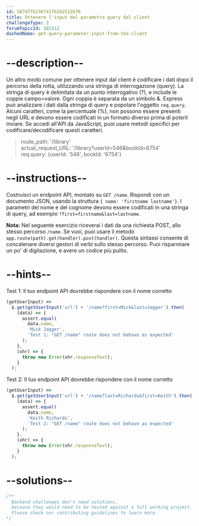 ```yaml
---
id: 587d7fb2367417b2b2512bf6
title: Ottenere l'input del parametro query dal client
challengeType: 2
forumTopicId: 301512
dashedName: get-query-parameter-input-from-the-client
---
```


# --description--

Un altro modo comune per ottenere input dal client è codificare i dati dopo il percorso della rotta, utilizzando una stringa di interrogazione (query). La stringa di query è delimitata da un punto interrogativo (?), e include le coppie campo=valore. Ogni coppia è separata da un simbolo &. Express può analizzare i dati dalla stringa di query e popolare l'oggetto `req.query`. Alcuni caratteri, come la percentuale (%), non possono essere presenti negli URL e devono essere codificati in un formato diverso prima di poterli inviare. Se accedi all'API da JavaScript, puoi usare metodi specifici per codificare/decodificare questi caratteri.

<blockquote>route_path: '/library'<br>actual_request_URL: '/library?userId=546&#x26;bookId=6754' <br>req.query: {userId: '546', bookId: '6754'}</blockquote>

# --instructions--

Costruisci un endpoint API, montato su `GET /name`. Rispondi con un documento JSON, usando la struttura `{ name: 'firstname lastname'}`. I parametri del nome e del cognome devono essere codificati in una stringa di query, ad esempio `?first=firstname&last=lastname`.

**Nota:** Nel seguente esercizio riceverai i dati da una richiesta POST, allo stesso percorso `/name`. Se vuoi, puoi usare il metodo `app.route(path).get(handler).post(handler)`. Questa sintassi consente di concatenare diversi gestori di verbi sullo stesso percorso. Puoi risparmiare un po' di digitazione, e avere un codice più pulito.

# --hints--

Test 1: Il tuo endpoint API dovrebbe rispondere con il nome corretto

```js
(getUserInput) =>
  $.get(getUserInput('url') + '/name?first=Mick&last=Jagger').then(
    (data) => {
      assert.equal(
        data.name,
        'Mick Jagger',
        'Test 1: "GET /name" route does not behave as expected'
      );
    },
    (xhr) => {
      throw new Error(xhr.responseText);
    }
  );
```

Test 2: Il tuo endpoint API dovrebbe rispondere con il nome corretto

```js
(getUserInput) =>
  $.get(getUserInput('url') + '/name?last=Richards&first=Keith').then(
    (data) => {
      assert.equal(
        data.name,
        'Keith Richards',
        'Test 2: "GET /name" route does not behave as expected'
      );
    },
    (xhr) => {
      throw new Error(xhr.responseText);
    }
  );
```

# --solutions--

```js
/**
  Backend challenges don't need solutions, 
  because they would need to be tested against a full working project. 
  Please check our contributing guidelines to learn more.
*/
```

